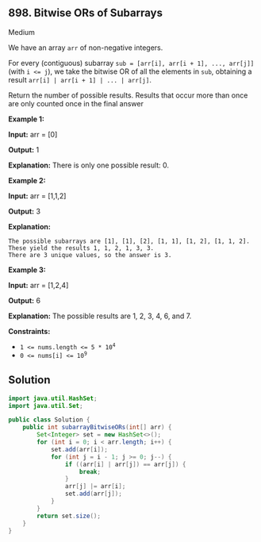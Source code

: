 ## 898\. Bitwise ORs of Subarrays

Medium

We have an array `arr` of non-negative integers.

For every (contiguous) subarray `sub = [arr[i], arr[i + 1], ..., arr[j]]` (with `i <= j`), we take the bitwise OR of all the elements in `sub`, obtaining a result `arr[i] | arr[i + 1] | ... | arr[j]`.

Return the number of possible results. Results that occur more than once are only counted once in the final answer

**Example 1:**

**Input:** arr = [0]

**Output:** 1

**Explanation:** There is only one possible result: 0. 

**Example 2:**

**Input:** arr = [1,1,2]

**Output:** 3

**Explanation:**

    The possible subarrays are [1], [1], [2], [1, 1], [1, 2], [1, 1, 2].
    These yield the results 1, 1, 2, 1, 3, 3.
    There are 3 unique values, so the answer is 3. 

**Example 3:**

**Input:** arr = [1,2,4]

**Output:** 6

**Explanation:** The possible results are 1, 2, 3, 4, 6, and 7. 

**Constraints:**

*   <code>1 <= nums.length <= 5 * 10<sup>4</sup></code>
*   <code>0 <= nums[i] <= 10<sup>9</sup></code>

## Solution

```java
import java.util.HashSet;
import java.util.Set;

public class Solution {
    public int subarrayBitwiseORs(int[] arr) {
        Set<Integer> set = new HashSet<>();
        for (int i = 0; i < arr.length; i++) {
            set.add(arr[i]);
            for (int j = i - 1; j >= 0; j--) {
                if ((arr[i] | arr[j]) == arr[j]) {
                    break;
                }
                arr[j] |= arr[i];
                set.add(arr[j]);
            }
        }
        return set.size();
    }
}
```